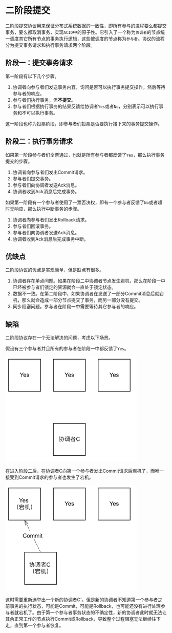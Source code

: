 # 二阶段提交

二阶段提交协议用来保证分布式系统数据的一致性，即所有参与的进程要么都提交事务，要么都取消事务，实现`ACID`中的原子性。它引入了一个称为`协调者`的节点统一调度其它所有节点的事务执行逻辑，这些被调度的节点称为`参与者`。协议的流程分为提交事务请求和执行事务请求两个阶段。

## 阶段一：提交事务请求

第一阶段有以下几个步骤。

1. 协调者向参与者们发送事务内容，询问是否可以执行事务提交操作，然后等待参与者的响应。
2. 参与者们执行事务，但**不提交**。
3. 参与者们根据执行事务的结果反馈给协调者`Yes`或者`No`，分别表示可以执行事务和不可以执行事务。

这一阶段也称为投票阶段，即参与者们投票是否要执行接下来的事务提交操作。

## 阶段二：执行事务请求

如果第一阶段参与者们全票通过，也就是所有参与者都反馈了`Yes`，那么执行事务提交的步骤。

1. 协调者向参与者们发出Commit请求。
2. 参与者们提交事务。
3. 参与者们向协调者发送Ack消息。
4. 协调者收到Ack消息后完成事务。

如果第一阶段有一个参与者使用了一票否决权，即有一个参与者反馈了`No`或者超时无响应，那么执行中断事务的步骤。

1. 协调者向参与者们发出Rollback请求。
2. 参与者们回滚事务。
3. 参与者们向协调者发送Ack消息。
4. 协调者收到Ack消息后完成事务中断。

## 优缺点

二阶段协议的优点是实现简单，但是缺点有很多。

1. 协调者存在单点问题。如果在阶段二中协调者节点发生宕机，那么在阶段一中已经被参与者们锁定的资源就会一直处于锁定状态。
2. 数据不一致。在第二阶段中，如果协调者在发送了一部分Commit消息后就宕机，那么就会造成一部分节点提交了事务，而另一部分没有提交。
3. 同步阻塞问题。参与者在阶段一中需要等待其它参与者的响应。

## 缺陷

二阶段协议存在一个无法解决的问题，考虑以下场景。

假设有三个参与者并且所有的参与者在阶段一中都反馈了`Yes`。

![](resources/2-phase-commit-1.png)

在进入阶段二后，在协调者C向第一个参与者发出Commit请求后宕机了，而唯一接受到Commit请求的参与者也发生了宕机。

![](resources/2-phase-commit-2.png)

这时需要重新选举出一个新的协调者C'。但是新的协调者不知道第一个参与者之前事务的执行状态，可能是Commit，可能是Rollback，也可能还没有进行处理参与者就宕机了。由于第一个参与者事务状态的不确定性，新的协调者此时就无法让其余正常工作的节点执行Commit或Rollback，导致整个过程阻塞无法继续往下走，直到第一个参与者恢复。
